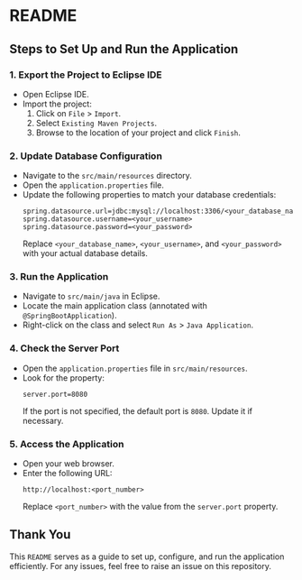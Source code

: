 # README

## Steps to Set Up and Run the Application

### 1. Export the Project to Eclipse IDE
- Open Eclipse IDE.
- Import the project:
  1. Click on `File` > `Import`.
  2. Select `Existing Maven Projects`.
  3. Browse to the location of your project and click `Finish`.

### 2. Update Database Configuration
- Navigate to the `src/main/resources` directory.
- Open the `application.properties` file.
- Update the following properties to match your database credentials:
  ```properties
  spring.datasource.url=jdbc:mysql://localhost:3306/<your_database_name>
  spring.datasource.username=<your_username>
  spring.datasource.password=<your_password>
  ```
  Replace `<your_database_name>`, `<your_username>`, and `<your_password>` with your actual database details.

### 3. Run the Application
- Navigate to `src/main/java` in Eclipse.
- Locate the main application class (annotated with `@SpringBootApplication`).
- Right-click on the class and select `Run As` > `Java Application`.

### 4. Check the Server Port
- Open the `application.properties` file in `src/main/resources`.
- Look for the property:
  ```properties
  server.port=8080
  ```
  If the port is not specified, the default port is `8080`. Update it if necessary.

### 5. Access the Application
- Open your web browser.
- Enter the following URL:
  ```
  http://localhost:<port_number>
  ```
  Replace `<port_number>` with the value from the `server.port` property.

## Thank You
This `README` serves as a guide to set up, configure, and run the application efficiently. For any issues, feel free to raise an issue on this repository.
